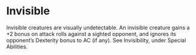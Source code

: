 ﻿---
name: Invisible
text:
  "Invisible creatures are visually undetectable. An invisible creature gains a +2 bonus on attack rolls against a sighted opponent, and ignores its opponent’s Dexterity bonus to AC (if any). See Invisibility, under Special Abilities."
---

# Invisible
Invisible creatures are visually undetectable. An invisible creature gains a +2 bonus on attack rolls against a sighted opponent, and ignores its opponent’s Dexterity bonus to AC (if any). See Invisibility, under Special Abilities.